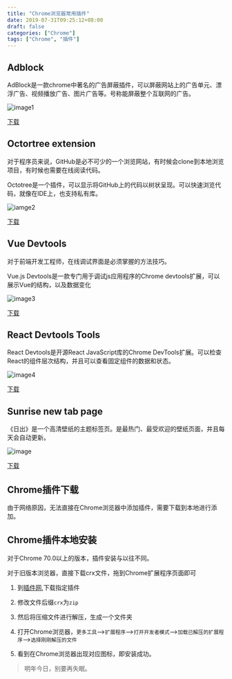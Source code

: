 ```yaml
---
title: "Chrome浏览器常用插件"
date: 2019-07-31T09:25:12+08:00
draft: false
categories: ["Chrome"]
tags: ["Chrome", "插件"]
---
```


## Adblock

AdBlock是一款chrome中著名的广告屏蔽插件，可以屏蔽网站上的广告单元、漂浮广告、视频播放广告、图片广告等。号称能屏蔽整个互联网的广告。

![image1](http://www.cnplugins.com/uploads/crximage/201606/www.cnplugins.com_gighmmpiobklfepjocnamgkkbiglidom_1.jpg)

[下载](http://www.cnplugins.com/office/adblock/)

## Octortree extension

对于程序员来说，GitHub是必不可少的一个浏览网站，有时候会clone到本地浏览项目，有时候也需要在线阅读代码。

Octotree是一个插件，可以显示将GitHub上的代码以树状呈现。可以快速浏览代码，就像在IDE上，也支持私有库。

![iamge2](https://addons-media.operacdn.com/media/CACHE/images/extensions/65/213765/3.0.8-rev1/images/a81a19efdde84618f9f41a2353d3fab5/f9792d33412e6bfcfa4ec73dc94772c4.jpg)

[下载](https://www.crx4chrome.com/crx/1392/)

## Vue Devtools

对于前端开发工程师，在线调试界面是必须掌握的方法技巧。

Vue.js Devtools是一款专门用于调试js应用程序的Chrome devtools扩展，可以展示Vue的结构，以及数据变化

![image3](http://www.cnplugins.com/uploads/crximage/201902/vuejs-devtools-1-4.1.5_beta.jpg)

[下载](http://www.cnplugins.com/devtool/vuejs-devtools-v4-1-5_beta/)

## React Devtools Tools

React Devtools是开源React JavaScript库的Chrome DevTools扩展。可以检查React的组件层次结构，并且可以查看固定组件的数据和状态。

![image4](http://www.cnplugins.com/uploads/crximage/201902/react-developer-tools-0-3.6.0.jpg)

[下载](http://www.cnplugins.com/devtool/react-developer-tools-v3-6-0/)

## Sunrise new tab page

《日出》是一个高清壁纸的主题标签页。是最热门、最受欢迎的壁纸页面，并且每天会自动更新。

![image](http://www.cnplugins.com/uploads/crximage/201902/sunrise-new-tab-page-hd-w-1-18.12.13.1725.jpg)

[下载](http://www.cnplugins.com/photos/sunrise-new-tab-page-hd-w/)

## Chrome插件下载

由于网络原因，无法直接在Chrome浏览器中添加插件，需要下载到本地进行添加。

## Chrome插件本地安装

对于Chrome 70.0以上的版本，插件安装与以往不同。

对于旧版本浏览器，直接下载crx文件，拖到Chrome扩展程序页面即可

1. 到[插件网](http://www.cnplugins.com/),下载指定插件

2. 修改文件后缀`crx`为`zip`

3. 然后将压缩文件进行解压，生成一个文件夹

4. 打开Chrome浏览器，`更多工具`-->`扩展程序`-->`打开开发者模式`-->`加载已解压的扩展程序`-->`选择刚刚解压的文件`

5. 看到在Chrome浏览器出现对应图标，即安装成功。


> 明年今日，别要再失眠。